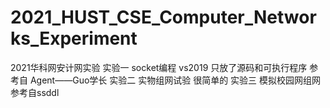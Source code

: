 # 2021_HUST_CSE_Computer_Networks_Experiment
2021华科网安计网实验
实验一 socket编程
 vs2019
 只放了源码和可执行程序
 参考自 Agent——Guo学长
实验二 实物组网试验
  很简单的
实验三 模拟校园网组网
  参考自ssddl
  
 
